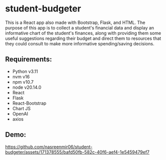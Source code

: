 # student-budgeter

This is a React app also made with Bootstrap, Flask, and HTML. The purpose of this app is to collect a student's financial data and display an informative chart of the student's finances, along with providing them some useful suggestions regarding their budget and direct them to resources that they could consult to make more informative spending/saving decisions.

## Requirements:
- Python v3.11
- nvm v16
- npm v10.7
- node v20.14.0
- React
- Flask
- React-Bootstrap
- Chart JS
- OpenAI
- axios

## Demo:


https://github.com/nasreenmir06/student-budgeter/assets/171378555/bafd50fb-582c-40f6-aef4-1e5459479ef7


